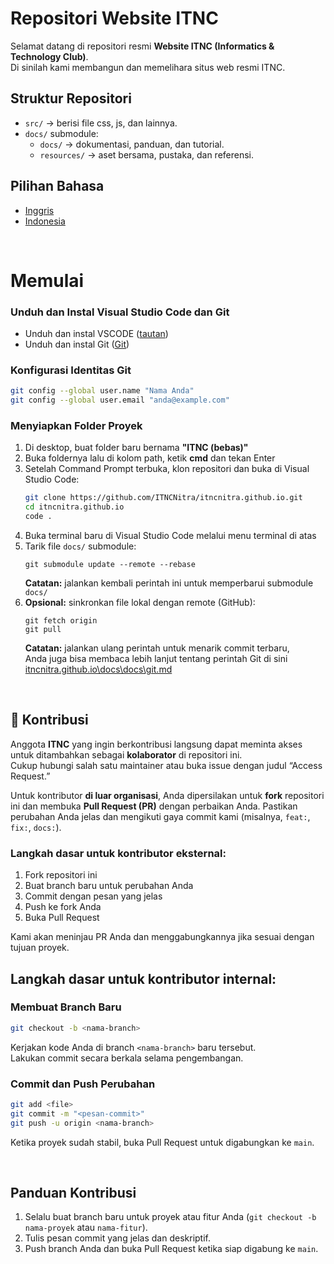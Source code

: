 # Repositori Website ITNC
Selamat datang di repositori resmi **Website ITNC (Informatics & Technology Club)**.  
Di sinilah kami membangun dan memelihara situs web resmi ITNC.

## Struktur Repositori
- `src/` → berisi file css, js, dan lainnya.
- `docs/` submodule:
    - `docs/` → dokumentasi, panduan, dan tutorial.
    - `resources/` → aset bersama, pustaka, dan referensi.

## Pilihan Bahasa
* [Inggris](https://github.com/ITNCNitra/itncnitra.github.io/blob/main/README.md)
* [Indonesia](https://github.com/ITNCNitra/itncnitra.github.io/blob/main/README-ID.md)


<br>

# Memulai
### Unduh dan Instal Visual Studio Code dan Git
- Unduh dan instal VSCODE ([tautan](https://code.visualstudio.com/))
- Unduh dan instal Git ([Git](https://git-scm.com/downloads))

### Konfigurasi Identitas Git
```bash
git config --global user.name "Nama Anda"
git config --global user.email "anda@example.com"
```

### Menyiapkan Folder Proyek
1. Di desktop, buat folder baru bernama **"ITNC (bebas)"**  
2. Buka foldernya lalu di kolom path, ketik **cmd** dan tekan Enter  
3. Setelah Command Prompt terbuka, klon repositori dan buka di Visual Studio Code:
    ```bash
    git clone https://github.com/ITNCNitra/itncnitra.github.io.git
    cd itncnitra.github.io
    code .
    ```
4. Buka terminal baru di Visual Studio Code melalui menu terminal di atas
5. Tarik file `docs/` submodule:
    ```
    git submodule update --remote --rebase
    ```
    **Catatan:** jalankan kembali perintah ini untuk memperbarui submodule `docs/`
6. **Opsional:** sinkronkan file lokal dengan remote (GitHub):
    ```
    git fetch origin
    git pull
    ```
    **Catatan:** jalankan ulang perintah untuk menarik commit terbaru,  
    Anda juga bisa membaca lebih lanjut tentang perintah Git di sini [itncnitra.github.io\docs\docs\git.md](https://github.com/ITNCNitra/ITNC/blob/main/docs/git.md)

<br>

## 🤝 Kontribusi
Anggota **ITNC** yang ingin berkontribusi langsung dapat meminta akses untuk ditambahkan sebagai **kolaborator** di repositori ini.  
Cukup hubungi salah satu maintainer atau buka issue dengan judul “Access Request.”

Untuk kontributor **di luar organisasi**, Anda dipersilakan untuk **fork** repositori ini dan membuka **Pull Request (PR)** dengan perbaikan Anda. Pastikan perubahan Anda jelas dan mengikuti gaya commit kami (misalnya, `feat:`, `fix:`, `docs:`).

### Langkah dasar untuk kontributor eksternal:
1. Fork repositori ini  
2. Buat branch baru untuk perubahan Anda  
3. Commit dengan pesan yang jelas  
4. Push ke fork Anda  
5. Buka Pull Request  

Kami akan meninjau PR Anda dan menggabungkannya jika sesuai dengan tujuan proyek.

## Langkah dasar untuk kontributor internal:
### Membuat Branch Baru
```bash
git checkout -b <nama-branch>
```
Kerjakan kode Anda di branch `<nama-branch>` baru tersebut.  
Lakukan commit secara berkala selama pengembangan.

### Commit dan Push Perubahan
```bash
git add <file>
git commit -m "<pesan-commit>"
git push -u origin <nama-branch>
```
Ketika proyek sudah stabil, buka Pull Request untuk digabungkan ke `main`.

<br>

## Panduan Kontribusi
1. Selalu buat branch baru untuk proyek atau fitur Anda (`git checkout -b nama-proyek` atau `nama-fitur`).  
2. Tulis pesan commit yang jelas dan deskriptif.  
3. Push branch Anda dan buka Pull Request ketika siap digabung ke `main`.
